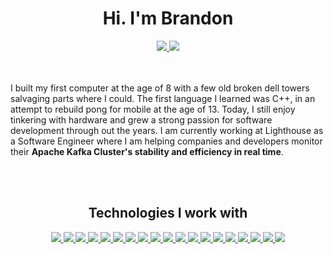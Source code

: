 
<h1 align='center'>
  Hi. I'm Brandon
</h1>

<p align='center'>
<a href="https://www.linkedin.com/in/chitangchin/">
<img src="https://img.shields.io/badge/LinkedIn-0077B5?style=for-the-badge&logo=linkedin&logoColor=white" />
</a>
<a href="https://medium.com/@chitangb.chin">
<img src="https://img.shields.io/badge/Medium-12100E?style=for-the-badge&logo=medium&logoColor=white" />
</a>
  
 </p>
 
<br/><br/>
I built my first computer at the age of 8 with a few old broken dell towers salvaging parts where I could. The first language I learned was C++, in an attempt to rebuild pong for mobile at the age of 13. Today, I still enjoy tinkering with hardware and grew a strong passion for software development through out the years. I am currently working at Lighthouse as a Software Engineer where I am helping companies and developers monitor their **Apache Kafka Cluster's stability and efficiency in real time**.


<!-- ### **Serverless Architecture: _AWS Lambda and AWS API Gateway_**
I had the opportunity to host a talk about Serverless Architecture with AWS services
You can find the talk here -->

<br/><br/>

<h2 align='center'> Technologies I work with </h2>
  <p align='center'>
<!-- AWS -->
<a href="https://medium.com/@chitangb.chin">
<img src="https://img.shields.io/badge/Amazon_AWS-FF9900?style=for-the-badge&logo=amazonaws&logoColor=white" />
</a>

<!-- Google Cloud -->
<a href="https://medium.com/@chitangb.chin">
<img src="https://img.shields.io/badge/Google_Cloud-4285F4?style=for-the-badge&logo=google-cloud&logoColor=white" />
</a>

<!-- Vercel -->
<a href="https://medium.com/@chitangb.chin">
<img src="https://img.shields.io/badge/Vercel-000000?style=for-the-badge&logo=vercel&logoColor=white" />
</a>

<!-- MongoDB -->
<a href="https://medium.com/@chitangb.chin">
<img src="https://img.shields.io/badge/MongoDB-4EA94B?style=for-the-badge&logo=mongodb&logoColor=white" />
</a>

<!-- PostgreSQL -->
<a href="https://medium.com/@chitangb.chin">
<img src="https://img.shields.io/badge/PostgreSQL-316192?style=for-the-badge&logo=postgresql&logoColor=white" />
</a>

<!-- Apache Kafka -->
<a href="https://medium.com/@chitangb.chin">
<img src="https://img.shields.io/badge/Apache_Kafka-231F20?style=for-the-badge&logo=apache-kafka&logoColor=white" />
</a>

<!-- Apollo GraphQL -->
<a href="https://medium.com/@chitangb.chin">
<img src="https://img.shields.io/badge/Apollo%20GraphQL-311C87?&style=for-the-badge&logo=Apollo%20GraphQL&logoColor=white" />
</a>


<a href="https://medium.com/@chitangb.chin">
<img src="https://img.shields.io/badge/Chart.js-FF6384?style=for-the-badge&logo=chartdotjs&logoColor=white" />
</a>


<a href="https://medium.com/@chitangb.chin">
<img src="https://img.shields.io/badge/Express.js-000000?style=for-the-badge&logo=express&logoColor=white" />
</a>

<a href="https://medium.com/@chitangb.chin">
<img src="https://img.shields.io/badge/Node.js-339933?style=for-the-badge&logo=nodedotjs&logoColor=white" />
</a>

<a href="https://medium.com/@chitangb.chin">
<img src="https://img.shields.io/badge/next.js-000000?style=for-the-badge&logo=nextdotjs&logoColor=white" />
</a>


<a href="https://medium.com/@chitangb.chin">
<img src="https://img.shields.io/badge/React-20232A?style=for-the-badge&logo=react&logoColor=61DAFB" />
</a>

<a href="https://medium.com/@chitangb.chin">
<img src="https://img.shields.io/badge/Stripe-626CD9?style=for-the-badge&logo=Stripe&logoColor=white" />
</a>

<a href="https://medium.com/@chitangb.chin">
<img src="https://img.shields.io/badge/HTML5-E34F26?style=for-the-badge&logo=html5&logoColor=white" />
</a>

<a href="https://medium.com/@chitangb.chin">
<img src="https://img.shields.io/badge/JavaScript-323330?style=for-the-badge&logo=javascript&logoColor=F7DF1E" />
</a>

<a href="https://medium.com/@chitangb.chin">
<img src="https://img.shields.io/badge/CSS3-1572B6?style=for-the-badge&logo=css3&logoColor=white" />
</a>

<a href="https://medium.com/@chitangb.chin">
<img src="https://img.shields.io/badge/Linux-FCC624?style=for-the-badge&logo=linux&logoColor=black" />
</a>

<a href="https://medium.com/@chitangb.chin">
<img src="https://img.shields.io/badge/Windows-0078D6?style=for-the-badge&logo=windows&logoColor=white" />
</a>

<a href="https://medium.com/@chitangb.chin">
<img src="https://img.shields.io/badge/Prometheus-000000?style=for-the-badge&logo=prometheus&labelColor=000000" />
</a>
          
 </p>
<!--
**chitangchin/Chitangchin** is a ✨ _special_ ✨ repository because its `README.md` (this file) appears on your GitHub profile.

Here are some ideas to get you started:

- 🔭 I’m currently working on ...
- 🌱 I’m currently learning ...
- 👯 I’m looking to collaborate on ...
- 🤔 I’m looking for help with ...
- 💬 Ask me about ...
- 📫 How to reach me: ...
- 😄 Pronouns: ...
- ⚡ Fun fact: ...
-->
